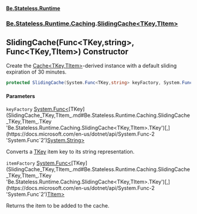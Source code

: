 #### [Be.Stateless.Runtime](README.md 'README')
### [Be.Stateless.Runtime.Caching](Be.Stateless.Runtime.Caching.md 'Be.Stateless.Runtime.Caching').[SlidingCache&lt;TKey,TItem&gt;](SlidingCache_TKey,TItem_.md 'Be.Stateless.Runtime.Caching.SlidingCache<TKey,TItem>')

## SlidingCache(Func<TKey,string>, Func<TKey,TItem>) Constructor

Create the [Cache&lt;TKey,TItem&gt;](Cache_TKey,TItem_.md 'Be.Stateless.Runtime.Caching.Cache<TKey,TItem>')-derived instance with a default sliding expiration of 30 minutes.

```csharp
protected SlidingCache(System.Func<TKey,string> keyFactory, System.Func<TKey,TItem> itemFactory);
```
#### Parameters

<a name='Be.Stateless.Runtime.Caching.SlidingCache_TKey,TItem_.SlidingCache(System.Func_TKey,string_,System.Func_TKey,TItem_).keyFactory'></a>

`keyFactory` [System.Func&lt;](https://docs.microsoft.com/en-us/dotnet/api/System.Func-2 'System.Func`2')[TKey](SlidingCache_TKey,TItem_.md#Be.Stateless.Runtime.Caching.SlidingCache_TKey,TItem_.TKey 'Be.Stateless.Runtime.Caching.SlidingCache<TKey,TItem>.TKey')[,](https://docs.microsoft.com/en-us/dotnet/api/System.Func-2 'System.Func`2')[System.String](https://docs.microsoft.com/en-us/dotnet/api/System.String 'System.String')[&gt;](https://docs.microsoft.com/en-us/dotnet/api/System.Func-2 'System.Func`2')

Converts a [TKey](SlidingCache_TKey,TItem_.md#Be.Stateless.Runtime.Caching.SlidingCache_TKey,TItem_.TKey 'Be.Stateless.Runtime.Caching.SlidingCache<TKey,TItem>.TKey') item key to its string representation.

<a name='Be.Stateless.Runtime.Caching.SlidingCache_TKey,TItem_.SlidingCache(System.Func_TKey,string_,System.Func_TKey,TItem_).itemFactory'></a>

`itemFactory` [System.Func&lt;](https://docs.microsoft.com/en-us/dotnet/api/System.Func-2 'System.Func`2')[TKey](SlidingCache_TKey,TItem_.md#Be.Stateless.Runtime.Caching.SlidingCache_TKey,TItem_.TKey 'Be.Stateless.Runtime.Caching.SlidingCache<TKey,TItem>.TKey')[,](https://docs.microsoft.com/en-us/dotnet/api/System.Func-2 'System.Func`2')[TItem](SlidingCache_TKey,TItem_.md#Be.Stateless.Runtime.Caching.SlidingCache_TKey,TItem_.TItem 'Be.Stateless.Runtime.Caching.SlidingCache<TKey,TItem>.TItem')[&gt;](https://docs.microsoft.com/en-us/dotnet/api/System.Func-2 'System.Func`2')

Returns the item to be added to the cache.